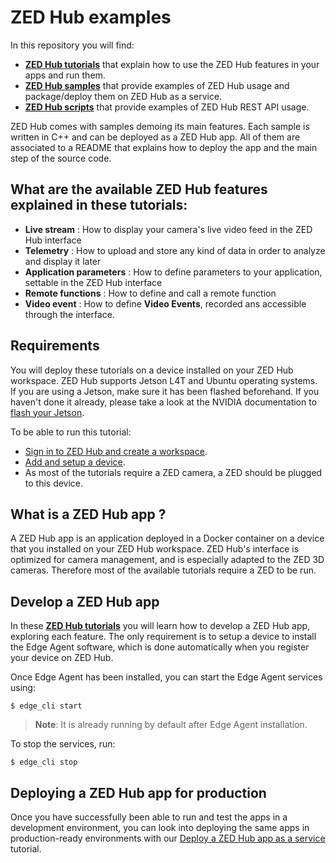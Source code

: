# ZED Hub examples

In this repository you will find:
- [**ZED Hub tutorials**](./tutorials/) that explain how to use the ZED Hub features in your apps and run them.
- [**ZED Hub samples**](./samples/README.md) that provide examples of ZED Hub usage and package/deploy them on ZED Hub as a service.
- [**ZED Hub scripts**](./scripts/README.md) that provide examples of ZED Hub REST API usage.

ZED Hub comes with samples demoing its main features. Each sample is written in C++ and can be deployed as a ZED Hub app. All of them are associated to a README that explains how to deploy the app and the main step of the source code. 

## What are the available ZED Hub features explained in these tutorials:

- **Live stream** : How to display your camera's live video feed in the ZED Hub interface
- **Telemetry** : How to upload and store any kind of data in order to analyze and display it later
- **Application parameters** : How to define parameters to your application, settable in the ZED Hub interface
- **Remote functions** : How to define and call a remote function
- **Video event** : How to define **Video Events**, recorded ans accessible through the interface.

## Requirements
You will deploy these tutorials on a device installed on your ZED Hub workspace. ZED Hub supports Jetson L4T and Ubuntu operating systems. If you are using a Jetson, make sure it has been flashed beforehand. If you haven't done it already, please take a look at the NVIDIA documentation to [flash your Jetson](https://docs.nvidia.com/sdk-manager/install-with-sdkm-jetson/index.html).

To be able to run this tutorial:
- [Sign in to ZED Hub and create a workspace](https://www.stereolabs.com/docs/cloud/overview/get-workspace/).
- [Add and setup a device](https://www.stereolabs.com/docs/cloud/overview/setup-device/).
- As most of the tutorials require a ZED camera, a ZED should be plugged to this device.

## What is a ZED Hub app ?
A ZED Hub app is an application deployed in a Docker container on a device that you installed on your ZED Hub workspace. ZED Hub's interface is optimized for camera management, and is especially adapted to the ZED 3D cameras. Therefore most of the available tutorials require a ZED to be run.

## Develop a ZED Hub app

In these [**ZED Hub tutorials**](./tutorials/) you will learn how to develop a ZED Hub app, exploring each feature.
The only requirement is to setup a device to install the Edge Agent software, which is done automatically when you register your device on ZED Hub.

Once Edge Agent has been installed, you can start the Edge Agent services using:
```
$ edge_cli start
```

> **Note**: It is already running by default after Edge Agent installation.

To stop the services, run:
```
$ edge_cli stop
```

## Deploying a ZED Hub app for production

Once you have successfully been able to run and test the apps in a development environment, you can look into deploying the same apps in production-ready environments with our [Deploy a ZED Hub app as a service](./deploy_as_a_service.md) tutorial.